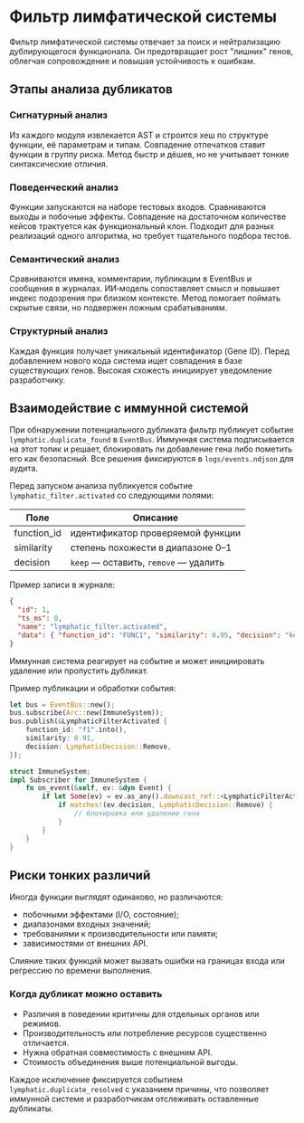 <!-- neira:meta
id: NEI-20240909-120000-lymphatic-filter
intent: docs
summary: Описан фильтр лимфатической системы и анализ дубликатов.
-->
<!-- neira:meta
id: NEI-20270610-120400-lymphatic-activated-doc
intent: docs
summary: Добавлено событие lymphatic_filter.activated и его поля.
-->

# Фильтр лимфатической системы

Фильтр лимфатической системы отвечает за поиск и нейтрализацию дублирующегося
функционала. Он предотвращает рост "лишних" генов, облегчая сопровождение и
повышая устойчивость к ошибкам.

## Этапы анализа дубликатов

### Сигнатурный анализ

Из каждого модуля извлекается AST и строится хеш по структуре функции, её
параметрам и типам. Совпадение отпечатков ставит функции в группу риска.
Метод быстр и дёшев, но не учитывает тонкие синтаксические отличия.

### Поведенческий анализ

Функции запускаются на наборе тестовых входов. Сравниваются выходы и побочные
эффекты. Совпадение на достаточном количестве кейсов трактуется как
функциональный клон. Подходит для разных реализаций одного алгоритма, но
требует тщательного подбора тестов.

### Семантический анализ

Сравниваются имена, комментарии, публикации в EventBus и сообщения в журналах.
ИИ‑модель сопоставляет смысл и повышает индекс подозрения при близком
контексте. Метод помогает поймать скрытые связи, но подвержен ложным
срабатываниям.

### Структурный анализ

Каждая функция получает уникальный идентификатор (Gene ID). Перед добавлением
нового кода система ищет совпадения в базе существующих генов. Высокая
схожесть инициирует уведомление разработчику.

## Взаимодействие с иммунной системой

При обнаружении потенциального дубликата фильтр публикует событие
`lymphatic.duplicate_found` в `EventBus`. Иммунная система подписывается на
этот топик и решает, блокировать ли добавление гена либо пометить его как
безопасный. Все решения фиксируются в `logs/events.ndjson` для аудита.

Перед запуском анализа публикуется событие `lymphatic_filter.activated` со
следующими полями:

| Поле        | Описание                              |
| ----------- | ------------------------------------- |
| function_id | идентификатор проверяемой функции     |
| similarity  | степень похожести в диапазоне 0–1     |
| decision    | `keep` — оставить, `remove` — удалить |

Пример записи в журнале:

```json
{
  "id": 1,
  "ts_ms": 0,
  "name": "lymphatic_filter.activated",
  "data": { "function_id": "FUNC1", "similarity": 0.95, "decision": "keep" }
}
```

Иммунная система реагирует на событие и может инициировать удаление или
пропустить дубликат.

Пример публикации и обработки события:

```rust
let bus = EventBus::new();
bus.subscribe(Arc::new(ImmuneSystem));
bus.publish(&LymphaticFilterActivated {
    function_id: "f1".into(),
    similarity: 0.91,
    decision: LymphaticDecision::Remove,
});

struct ImmuneSystem;
impl Subscriber for ImmuneSystem {
    fn on_event(&self, ev: &dyn Event) {
        if let Some(ev) = ev.as_any().downcast_ref::<LymphaticFilterActivated>() {
            if matches!(ev.decision, LymphaticDecision::Remove) {
                // блокировка или удаление гена
            }
        }
    }
}
```

## Риски тонких различий

Иногда функции выглядят одинаково, но различаются:

- побочными эффектами (I/O, состояние);
- диапазонами входных значений;
- требованиями к производительности или памяти;
- зависимостями от внешних API.

Слияние таких функций может вызвать ошибки на границах входа или регрессию по
времени выполнения.

### Когда дубликат можно оставить

- Различия в поведении критичны для отдельных органов или режимов.
- Производительность или потребление ресурсов существенно отличается.
- Нужна обратная совместимость с внешним API.
- Стоимость объединения выше потенциальной выгоды.

Каждое исключение фиксируется событием `lymphatic.duplicate_resolved` с
указанием причины, что позволяет иммунной системе и разработчикам отслеживать
оставленные дубликаты.
